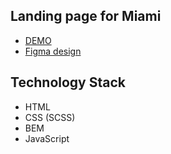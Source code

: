 ## Landing page for Miami
- [DEMO](https://mykhailoyanush.github.io/Miami/)
- [Figma design](https://www.figma.com/file/nHz8bflIwJaWP3P99vKTH5/miami_home_new?node-id=16033%3A3)

## Technology Stack

- HTML
- CSS (SCSS)
- BEM
- JavaScript
